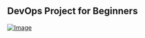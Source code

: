 ## DevOps Project for Beginners   

[![Image](https://github.com/yankils/Simple-DevOps-Project/blob/master/Devops_course.PNG "DevOps Project - CI/CD with Jenkins Ansible Docker Kubernetes ")](https://www.udemy.com/course/valaxy-devops/?referralCode=8147A5CF4C8C7D9E253F)


<!-- Site Metas --><!-- Site Metas --><!-- Site Metas --><!-- Site Metas -->

<!-- Site Metas --><!-- Site Metas --><!-- Site Metas --><!-- Site Metas -->
